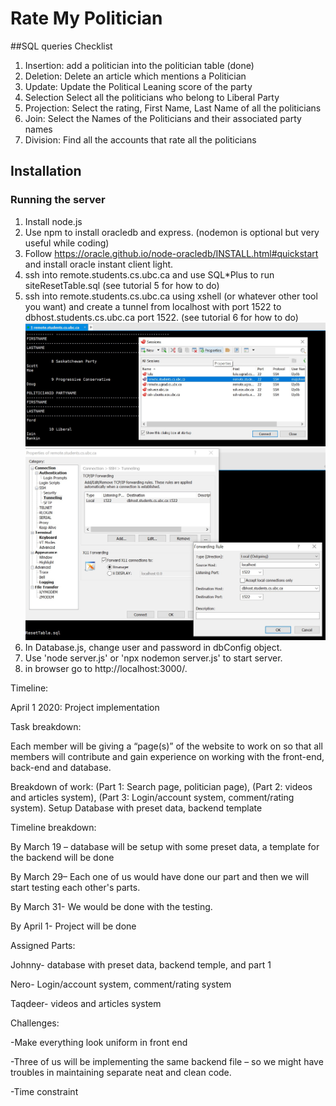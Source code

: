 # Rate My Politician

##SQL queries Checklist
1. Insertion: add a politician into the politician table (done)
2. Deletion: Delete an article which mentions a Politician
3. Update: Update the Political Leaning score of the party
4. Selection Select all the politicians who belong to Liberal Party
5. Projection: Select the rating, First Name, Last Name of all the politicians
6. Join: Select the Names of the Politicians and their associated party names
7. Division: Find all the accounts that rate all the politicians

## Installation
### Running the server
1. Install node.js
2. Use npm to install oracledb and express. (nodemon is optional but very useful while coding)
3. Follow https://oracle.github.io/node-oracledb/INSTALL.html#quickstart and install oracle instant client light.
4. ssh into remote.students.cs.ubc.ca and use SQL*Plus to run siteResetTable.sql (see tutorial 5 for how to do)
5. ssh into remote.students.cs.ubc.ca using xshell (or whatever other tool you want) and create a tunnel from localhost with port 1522 to dbhost.students.cs.ubc.ca port 1522. (see tutorial 6 for how to do)
![tunnel_0](./README_imgs/tunnel_0.jpg)
![tunnel_1](./README_imgs/tunnel_1.jpg) 
6. In Database.js, change user and password in dbConfig object.
7. Use 'node server.js' or 'npx nodemon server.js' to start server.
8. in browser go to http://localhost:3000/.

Timeline: 

April 1 2020: Project implementation 

Task breakdown:  

Each member will be giving a “page(s)” of the website to work on so that all members will contribute and gain experience on working with the front-end, back-end and database. 

Breakdown of work: (Part 1: Search page, politician page), (Part 2: videos and articles system), (Part 3: Login/account system, comment/rating system). Setup Database with preset data, backend template 

Timeline breakdown: 

By March 19 – database will be setup with some preset data, a template for the backend will be done 

By March 29– Each one of us would have done our part and then we will start testing each other's parts. 

By March 31- We would be done with the testing. 

By April 1- Project will be done 

Assigned Parts: 

Johnny- database with preset data, backend temple, and part 1 

Nero- Login/account system, comment/rating system 

Taqdeer- videos and articles system 

Challenges: 

-Make everything look uniform in front end 

-Three of us will be implementing the same backend file – so we might have troubles in maintaining separate neat and clean code. 

-Time constraint  
